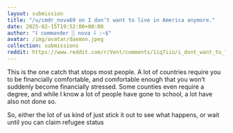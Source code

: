 ```yaml
---
layout: submission
title: "/u/cmdr_nova69 on I don’t want to live in America anymore."
date: 2025-02-15T19:52:00+00:00
author: "⸸ commander ░ nova ⸸ :~$"
avatar: /img/avatar/daemon.jpeg
collection: submissions
reddit: https://www.reddit.com/r/Vent/comments/1iq7iio/i_dont_want_to_live_in_america_anymore/mcybf0o/
---
```


<p><div class="md">
<p>This is the one catch that stops most people. A lot of countries require you to be financially comfortable, and comfortable enough that you won’t suddenly become financially stressed. Some counties even require a degree, and while I know a lot of people have gone to school, a lot have also not done so.</p> <p>So, either the lot of us kind of just stick it out to see what happens, or wait until you can claim refugee status</p> </div></p><p></p><p><!-- SC_ON --></p>
